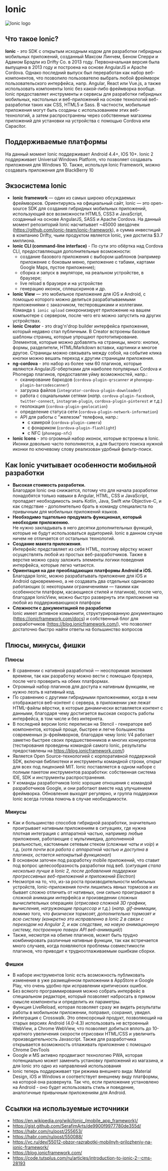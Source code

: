 # Ionic
![Ionic logo](https://habrastorage.org/files/b4b/f50/f40/b4bf50f4051e4dd3bf99224e2124c4db.png)

## Что такое Ionic?
**Ionic** - это SDK с открытым исходным кодом для разработки гибридных мобильных приложений, созданный Максом Линчем, Беном Сперри и Адамом Брэдли из Drifty Co. в 2013 году. Первоначальная версия была выпущена в 2013 году и построена на основе AngularJS и Apache Cordova. Однако последний выпуск был переработан как набор веб-компонентов, что позволило пользователю выбрать любой фреймворк пользовательского интерфейса, напр. Angular, React или Vue.js, а также использовать компоненты Ionic без какой-либо фреймворка вообще. 
Ionic предоставляет инструменты и сервисы для разработки гибридных мобильных, настольных и веб-приложений на основе технологий веб-разработки таких как CSS, HTML5 и Sass. В частности, мобильные приложения могут быть созданы с использованием этих веб-технологий, а затем распространены через собственные магазины приложений для установки на устройства с помощью Cordova или Capacitor. 

## Поддерживаемые платформы
На данный момент Ionic поддерживает Android 4.4+, IOS 10+. Ionic 2 поддерживает Universal Windows Platform, что позволяет создавать приложения для Windows 10. Также, используя Ionic Framework, можно создавать приложения для BlackBerry 10

## Экзосистема Ionic
* **Ionic framework** — один из самых широко обсуждаемых фреймворков. Ориентируясь на официальный сайт, Ionic — это open-source SDK для создания гибридных мобильных приложений, использующий все возможности HTML5, CSS3 и JavaScript, созданный на основе AngularJS, SASS и Apache Cordova.
На данный момент репозиторий Ionic насчитывает ~45000 звездочек (https://github.com/ionic-team/ionic-framework), а сумма инвестиций в компанию Drifty, чьим продуктом является Ionic, уже достигла $3.7 миллиона.
* **Ionic CLI (command-line interface)** - По сути это обёртка над Cordova CLI, предоставляющая дополнительные возможности:
    -  	создание базового приложения с выбором шаблонов (например приложение с боковым меню, приложение с табами, картами Google Maps, пустое приложение);
    -	сборка и запуск в эмуляторе, на реальном устройстве, в браузере;
    -  	live reload в браузере и на устройстве
    -	генерацию иконок, сплешскринов и др.
* **Ionic View** — это мобильное приложение для iOS и Android, с помощью которого можно делиться разрабатываемыми приложениями с заказчиком, тестеровщиками и коллегами. Команда `$ ionic upload` синхронизирует приложение на вашем компьютере с сервером, после чего его можно запустить на других устройствах.
* **Ionic Creator** - это drag'n'drop builder интерфейса приложения, который недавно стал публичным.
В Creator встроены базовые шаблоны страниц, которые упрощают прототипирование. Элементов, которые можно добавлять на страницы, много: кнопки, формы, разделители, HTML/Markdown вставки, картинки и многое другое. Страницы можно связывать между собой, на событие клика кнопки можно вешать переход к другим страницам приложения.
* **ng-cordova** - это набор из более чем 60 плагинов, которые являются AngularJS-обертками для наиболее популярных Cordova и Phonegap плагинов, предоставляя уйму возможностей, напр.:
    * сканирование баркодов (`cordova-plugin-qrscanner` *и* `phonegap-plugin-barcodescanner`)
    * загрузка файлов (`integrator-cordova-plugin-downloader`)
    * работа с социальными сетями (*напр.* `cordova-plugin-facebook`*,* `twitter-connect`*,* `instagram-plugin`*,* `cordova-plugin-pinterest` *и т.д.*)
    * геолокация (`cordova-plugin-geolocation`)
    * определение статуса сети (`cordova-plugin-network-information`)
    * API для работы с "железом" телефона, напр.:
        * с камерой (`cordova-plugin-camera`)
        * с фонариком (`cordova-plugin-flashlight`)
        * с NFC (`phonegap-nfc`)
* **Ionic Icons** - это огромный набор иконок, которые встроены в Ionic. Иконки довольно часто пополняются, а для быстрого поиска нужной иконки по ключевому слову реализован удобный фильтр-поиск.

## Как Ionic учитывает особенности мобильной разработки 
* **Высокая стоимость разработки.**  
  Благодаря Ionic она снижается, потому что для начала разработки понадобятся только навыки в Angular, HTML, CSS и JavaScript, пропадает необходимость знать Kotlin, Java, Swift или Objective-C, и как следствие - дополнительно брать в команду специалиста по привычным для мобильных приложений языков.
* **Необходимо тщательно продумать функционал, который необходим приложению.**  
  Не нужно закладывать в него десятки дополнительных функций, которые не будут использоваться аудиторией. Ionic в данном случае ничем не отличается от остальных технологий.
* **Создание макета приложения.**  
  Интерфейс представляет из себя HTML, поэтому вёрстку может осуществлять любой из простых веб-разработчиков. Также в верстке можно сразу заложить элементы логики поведения интерфейса, которые легко читаются.
* **Ориентация на две преобладающих платформы Android и iOS.**  
  Благодаря Ionic, можно разрабатывать приложение для iOS и Android одновременно, а не создавать два отдельных одинаково работающих (с некоторыми ограничениями — такими как особенности платформ, касающиеся стилей и плагинов), после чего, благодаря IonicView, можно быстро развернуть эти приложения на любой из поддерживающихся платформ
* **Сложности с документацией по разработке**  
  Ionic имеет активное комьюнити, структурированную документацию (https://ionicframework.com/docs) и собственный блог для разработчиков (https://blog.ionicframework.com/), что позволяет достаточно быстро найти ответы на большинство вопросов

## Плюсы, минусы, фишки
### Плюсы
- В сравнении с нативной разработкой — неоспоримая экономия времени, так как разработку можно вести с помощью браузера, после чего проверить на обеих платформах.
- Огромный набор плагинов для доступа к нативным функциям, не нужно лезть в нативный код.
- По сравнению с другими гибридными приложениями, когда в нем отображается веб-контент с сервера, в приложении уже лежат HTML-файлы вёрстки, в которые динамически вставляется контент с данными, благодаря чему достигается высокая скорость работы интерфейса, в том числе и без интернета.
- В последней версии Ionic переписан на Stencil - генераторе веб компонентов, который проще, быстрее и легче большинства современных js-фреймворков, благодаря чему Ionic V4 работает заметно быстрее своих предшественников и многих конкурентов (тестирования проведены командой самого Ionic, результаты предоставлены на https://blog.ionicframework.com/)
- Является Open Source-технологией с корпоративной поддержкой SDK, включая библиотеки и инструменты командной строки, открыт для всех под лицензией MIT. Ionic поставляется в одном наборе с полным пакетом инструментов разработки: собственная система IDE, SDK и инструменты распространения.
- У команды разработчиков Ionic хорошие отношения с командой разработчиков Google, и они работают вместе над улучшением фреймворка. Обновления выходят регулярно, и группа поддержки Ionic всегда готова помочь в случае необходимости.

### Минусы
- Как и большинство способов гибридной разработки, значительно проигрывает нативным приложениям в ситуациях, где нужна плотная интеграция с аппаратной частью, например любые приложения, работающие с мультимедиа, дополненной реальностью, кастомным сетевым стеком (*сложные чаты и voip*) и т.д. (*хотя почти вся работа с аппаратной частью и доступна в плагинах, остается непокрытый функционал*)
- В основном заточен под разработку mobile приложений, что ставит под вопрос целесообразность разработки под веб. (*ситуация стала несколько лучше в Ionic 2, после добавления поддержки прогрессивных веб-приложений и приложений Electron*)
- Несмотря на то, что, из-за роста производительности мобильных устройств, Ionic-приложения почти лишились явных тормозов и их бывает сложно отличить от нативных, они сильно проигрывают в сложной анимации интерфейса и произведении сложных вычислительных операциях (*отрисовка сложной 3D графики, вычисления, нагружающие процессор и т.д.*) (*напр. gif-анимации, помимо того, что физически тормозят, дополнительно тормозят и всю систему (конкретно это исправленно в Ionic 2 в связи с переходом на Angular 2, и как следствие, на новую анимационную систему, построенную поверх API веб-анимаций)*)
- Также, несмотря на обилие плагинов, может быть трудно комбинировать различные нативные функции, так как встречается много случаев, когда появляются проблемы совместимости плагинов, что приводит к трудноотлаживаемым ошибкам сборки.

### Фишки
- В наборе инструментов Ionic есть возможность публиковать изменения в уже размещённом приложении в AppStore и Google Play, что очень удобно при исправлении критических ошибок.
- Без всякого программирования можно собрать интерфейс в специальном редакторе, который позволяет набросать в прямом смысле компоненты и определить их параметры.
- Функция LiveReload, которая позволяет сразу же видеть результаты работы в мобильном приложении, поправил, сохранил, увидел.
- Интеграция с Crosswalk. Это опенсорсный продукт, позволяющий на старых версиях Android (4.0-4.3) использовать не встроенный WebView, а Chrome WebView, что позволяет добиться вплоть до 10-кратного увеличения скорости отрисовки HTML/CSS и увеличить производительность Javascript. Также для разработчика открывается возможность отлаживать приложение с помощью Chrome DevTools
- Google и MS активно продвигают технологию PWA, которая потенциально может заменить установку приложений из магазина, и для Ionic это одно из направлений использования
- Ionic теперь поддерживает три режима внешнего вида: Material Design, iOS и Windows и соответствует внешнему виду платформы, на которой она развернута. Так что, если приложение установлено на Android - оно будет использовать стиль и поведение, аналогичные привычным приложениям для Android.

## Ссылки на используемые источники
* https://en.wikipedia.org/wiki/Ionic_(mobile_app_framework)/
* https://gist.github.com/SerafimArts/de9900f9977780de355d/
* https://habr.com/ru/post/255653/
* https://habr.com/ru/post/550088/
* https://vc.ru/dev/55012-obzor-razrabotki-mobilnyh-prilozheniy-na-ionic-framework/
* https://blog.ionicframework.com/
* https://code.tutsplus.com/ru/articles/introduction-to-ionic-2--cms-28193
